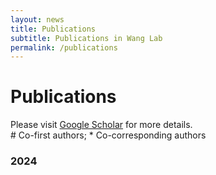 ```yaml
---
layout: news
title: Publications
subtitle: Publications in Wang Lab
permalink: /publications
---
```


# Publications

Please visit [Google Scholar](https://scholar.google.com/citations?hl=en&user=Opgodt4AAAAJ) for more details.<br>
\# Co-first authors; \* Co-corresponding authors

### 2024

